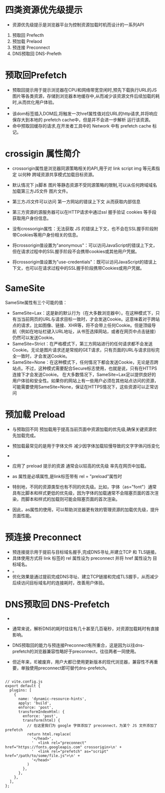# 四类资源优先级提示
* 资源优先级提示是浏览器平台为控制资源加载时机而设计的一系列API
 1. 预取回 Prefecth
 2. 预加载 Prelaod
 3. 预连接 Preconnect
 4. DNS预取回 DNS-Prefeth

 # 预取回Prefetch
 * 预取回提示用于提示浏览器在CPU和网络带宽空闲时,预先下载执行URL的JS 图片等各类资源，存储到浏览器本地缓存中,从而减少该资源文件后续加载的耗时,从而优化用户体验。 
 * <link rel="prefetch" href="https://github.com/JuniorTour/juniortour.js" />
 * 该dom标签插入DOM后,将触发一次href属性值对应URL的http请求,并将响应保存大到本地的 prefetch cache中，但是并不会进一步解析 运行该资源。
 * 命中预取回缓存的请求,在开发者工具中的 Network 中有 prefetch cache 标记。

 # crossigin 属性简介
 * crossorigin属性是浏览器同源策略相关的API,用于对 link script img 等元素指定 以何种 跨域资源共享模式加载目标资源。

 * 默认情况下 js脚本 图片等静态资源不受同源策略的限制,可以从任何跨域域名加载第三方JS文件 图片文件。

 * 第三方JS文件可以访问 第一方网站的错误上下文 从而获取内部信息
 * 第三方资源的源服务器可以在HTTP请求中通过ssl 握手验证 cookies 等手段获取用户身份信息。

* 没有crossorigin属性：无法获取 JS 的错误上下文，也不会在SSL握手阶段附带Cookies等用户身份相关的信息。
* 将crossorigin值设置为"anonymous"：可以访问JavaScript的错误上下文，但在请求过程中的SSL握手阶段不会携带cookies或其他用户凭据。
* 将crossorigin值设置为"use-credentials"：既可以访问JavaScript的错误上下文，也可以在请求过程中的SSL握手阶段携带Cookies或用户凭据。
 # SameSite
 SameSite属性有三个可能的值：
* SameSite=Lax：这是新的默认行为（在大多数浏览器中）。在这种模式下，只有当当前网页的URL与请求目标一致时，才会发送Cookie。这意味着对于跨站点的请求，比如图像、链接、XHR等，将不会带上任何Cookie。但是顶级导航（例如在地址栏键入URL地址，从书签选择网站，或者在网页中点击链接）仍然可以发送Cookie。
* SameSite=Strict：在严格模式下，第三方网站进行的任何请求都不会发送Cookie。无论是图片请求还是常规的GET请求，只有页面的URL与请求目标完全一致时，才会发送Cookie。
* SameSite=None：在这种模式下，任何情况下都会发送Cookie，无论是否跨站点。不过，这种模式需要配合Secure标志使用，也就是说，只有在HTTPS连接下才会发送Cookie。
在大多数情况下，SameSite=Lax足以提供良好的用户体验和安全性。如果你的网站上有一些用户必须在其他站点访问的资源，可能需要使用SameSite=None，保证在HTTPS情况下，这些资源可以正常访问


# 预加载 Preload
* 与预取回不同  预加载用于提高当前页面中资源加载的优先级,确保关键资源优先加载完成。
* 预加载最常见的是用于字体文件 减少因字体加载较慢导致的文字字体闪烁变化
* <link rel="preload" as="font" href="/main.woff" />

* 应用了 preload 提示的资源 通常会以较高的优先级 率先在网页中加载。
* as 属性是必填属性,是link标签带有 rel = "preload"属性时
* 特别地，不同的资源类型也有不同的优先级。比如，字体（as="font"）通常具有比脚本和样式更低的优先级，因为字体的加载通常不会阻塞页面的首次渲染，而脚本和样式的加载则可能会阻塞页面的首次渲染。
* 因此，as属性的使用，可以帮助浏览器更有效的管理资源的加载优先级，提升页面性能。

# 预连接 Preconnect
* 预连接提示用于提前与目标域名握手,完成DNS寻址,并建立TCP 和 TLS链接。
* 具体使用方式将 link 标签的 rel 属性设为 preconnect 并将 href 属性设为 目标域名。
* <link rel="preconnect" href="https://github.com" />。
* 优化效果是通过提前完成DNS寻址、建立TCP链接和完成TLS握手，从而减少后续访问目标域名时的连接耗时，改善用户体验。

# DNS预取回 DNS-Prefetch
* <link rel="dns-prefetch" href="https://github.com" />

* 通常来说，解析DNS的耗时往往有几十甚至几百毫秒，对资源加载耗时有直接影响。

* DNS预取回的能力与预连接Preconnect有所重合，这是因为以往dns-prefetch的浏览器兼容性略好于preconnect，往往两者一同使用。

* 但近年来，IE被废弃，用户大都已使用更新版本的现代浏览器，兼容性不再重要，单独使用preconnect即可替代dns-prefetch。





```

// vite.config.js
export default {
  plugins: [
    {
      name: 'dynamic-resource-hints',
      apply: 'build',
      enforce: 'post',
      transformIndexHtml: {
        enforce: 'post',
        transform(html) {
          // 在这里我们为 google 字体添加了 preconnect，为某个 JS 文件添加了 prefetch
          return html.replace(
            '</head>',
            '  <link rel="preconnect" href="https://fonts.googleapis.com" crossorigin>\n' +
            '  <link rel="prefetch" as="script" href="/path/to/some/file.js">\n' +
            '</head>'
          )
        },
      },
    },
  ],
};


```